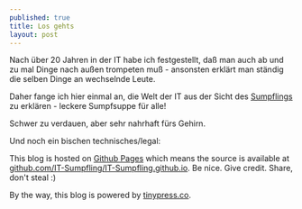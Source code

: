 ```yaml
---
published: true
title: Los gehts
layout: post
---
```

Nach über 20 Jahren in der IT habe ich festgestellt, daß man auch ab und zu mal Dinge nach außen trompeten muß - ansonsten erklärt man ständig die selben Dinge an wechselnde Leute.

Daher fange ich hier einmal an, die Welt der IT aus der Sicht des [Sumpflings](https://de.wikipedia.org/wiki/Simon_the_Sorcerer#Charaktere) zu erklären - leckere Sumpfsuppe für alle!

Schwer zu verdauen, aber sehr nahrhaft fürs Gehirn.

Und noch ein bischen technisches/legal:

This blog is hosted on [Github Pages](http://pages.github.com/) which means the source is available at [github.com/IT-Sumpfling/IT-Sumpfling.github.io](http://github.com/IT-Sumpfling/IT-Sumpfling.github.io). Be nice. Give credit. Share, don't steal :)

By the way, this blog is powered by [tinypress.co](https://tinypress.co).
